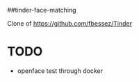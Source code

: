 ##tinder-face-matching

Clone of https://github.com/fbessez/Tinder

# TODO
* openface test through docker